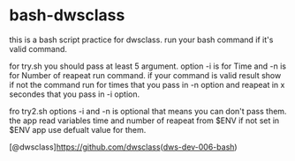 # bash-dwsclass
this is a bash script practice for dwsclass. run your bash command if it's valid command.

for try.sh you should pass at least 5 argument. option -i is for Time and -n is for Number of reapeat run command.
if your command is valid result show if not the command run for times that you pass in -n option and reapeat in x secondes that you pass in -i option.

fro try2.sh options -i and -n is optional that means you can don't pass them. the app read variables time and number of reapeat from $ENV if not set in $ENV app use defualt value for them.

‫)‪[@dwsclass]https://github.com/dwsclass‬‬dws-dev-006-bash)‬
